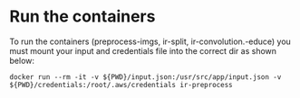 # Run the containers

To run the containers (preprocess-imgs, ir-split, ir-convolution.-educe) you must mount your input and credentials file into the correct dir as shown below:

`docker run --rm -it -v ${PWD}/input.json:/usr/src/app/input.json -v ${PWD}/credentials:/root/.aws/credentials ir-preprocess`